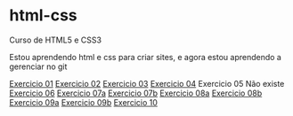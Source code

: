 # html-css
 Curso de HTML5 e CSS3

Estou aprendendo html e css para criar sites, e agora estou aprendendo a gerenciar no git

<a href="https://matheusoliveiraul.github.io/html-css/exercicios/ex001/index.html">Exercicio 01</a>
<a href="https://matheusoliveiraul.github.io/html-css/exercicios/ex002/index.html">Exercicio 02</a>
<a href="https://matheusoliveiraul.github.io/html-css/exercicios/ex003/index.html">Exercicio 03</a>
<a href="https://matheusoliveiraul.github.io/html-css/exercicios/ex004/index.html">Exercicio 04</a>
Exercicio 05 Não existe <br>
<a href="https://matheusoliveiraul.github.io/html-css/exercicios/ex006/index.html">Exercicio 06</a>
<a href="https://matheusoliveiraul.github.io/html-css/exercicios/ex007/html4.html">Exercicio 07a</a>
<a href="https://matheusoliveiraul.github.io/html-css/exercicios/ex007/html5.html">Exercicio 07b</a>
<a href="https://matheusoliveiraul.github.io/html-css/exercicios/ex008/index.html">Exercicio 08a</a>
<a href="https://matheusoliveiraul.github.io/html-css/exercicios/ex008b/index.html">Exercicio 08b</a>
<a href="https://matheusoliveiraul.github.io/html-css/exercicios/ex009/index.html">Exercicio 09a</a>
<a href="https://matheusoliveiraul.github.io/html-css/exercicios/ex009/exercicio.html">Exercicio 09b</a>
<a href="https://matheusoliveiraul.github.io/html-css/exercicios/ex010/index.html">Exercicio 10</a>